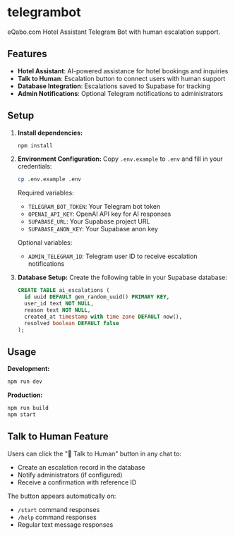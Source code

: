 # telegrambot

eQabo.com Hotel Assistant Telegram Bot with human escalation support.

## Features

- **Hotel Assistant**: AI-powered assistance for hotel bookings and inquiries
- **Talk to Human**: Escalation button to connect users with human support
- **Database Integration**: Escalations saved to Supabase for tracking
- **Admin Notifications**: Optional Telegram notifications to administrators

## Setup

1. **Install dependencies:**
   ```bash
   npm install
   ```

2. **Environment Configuration:**
   Copy `.env.example` to `.env` and fill in your credentials:
   ```bash
   cp .env.example .env
   ```

   Required variables:
   - `TELEGRAM_BOT_TOKEN`: Your Telegram bot token
   - `OPENAI_API_KEY`: OpenAI API key for AI responses
   - `SUPABASE_URL`: Your Supabase project URL
   - `SUPABASE_ANON_KEY`: Your Supabase anon key

   Optional variables:
   - `ADMIN_TELEGRAM_ID`: Telegram user ID to receive escalation notifications

3. **Database Setup:**
   Create the following table in your Supabase database:
   ```sql
   CREATE TABLE ai_escalations (
     id uuid DEFAULT gen_random_uuid() PRIMARY KEY,
     user_id text NOT NULL,
     reason text NOT NULL,
     created_at timestamp with time zone DEFAULT now(),
     resolved boolean DEFAULT false
   );
   ```

## Usage

**Development:**
```bash
npm run dev
```

**Production:**
```bash
npm run build
npm start
```

## Talk to Human Feature

Users can click the "💬 Talk to Human" button in any chat to:
- Create an escalation record in the database
- Notify administrators (if configured)
- Receive a confirmation with reference ID

The button appears automatically on:
- `/start` command responses
- `/help` command responses  
- Regular text message responses